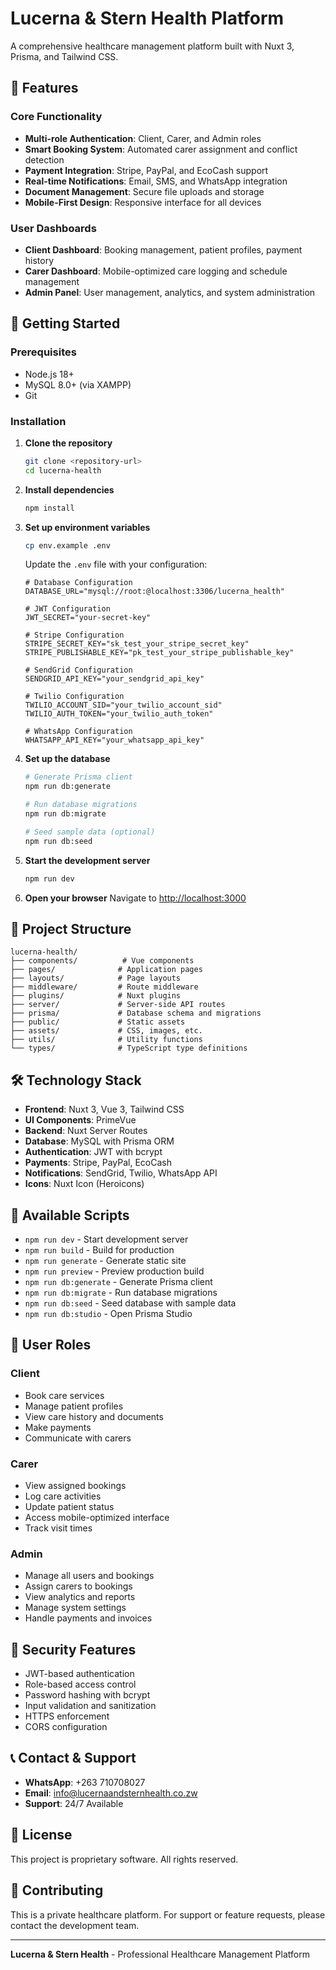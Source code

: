 # Lucerna & Stern Health Platform

A comprehensive healthcare management platform built with Nuxt 3, Prisma, and Tailwind CSS.

## 🏥 Features

### Core Functionality
- **Multi-role Authentication**: Client, Carer, and Admin roles
- **Smart Booking System**: Automated carer assignment and conflict detection
- **Payment Integration**: Stripe, PayPal, and EcoCash support
- **Real-time Notifications**: Email, SMS, and WhatsApp integration
- **Document Management**: Secure file uploads and storage
- **Mobile-First Design**: Responsive interface for all devices

### User Dashboards
- **Client Dashboard**: Booking management, patient profiles, payment history
- **Carer Dashboard**: Mobile-optimized care logging and schedule management
- **Admin Panel**: User management, analytics, and system administration

## 🚀 Getting Started

### Prerequisites
- Node.js 18+ 
- MySQL 8.0+ (via XAMPP)
- Git

### Installation

1. **Clone the repository**
   ```bash
   git clone <repository-url>
   cd lucerna-health
   ```

2. **Install dependencies**
   ```bash
   npm install
   ```

3. **Set up environment variables**
   ```bash
   cp env.example .env
   ```
   
   Update the `.env` file with your configuration:
   ```env
   # Database Configuration
   DATABASE_URL="mysql://root:@localhost:3306/lucerna_health"
   
   # JWT Configuration
   JWT_SECRET="your-secret-key"
   
   # Stripe Configuration
   STRIPE_SECRET_KEY="sk_test_your_stripe_secret_key"
   STRIPE_PUBLISHABLE_KEY="pk_test_your_stripe_publishable_key"
   
   # SendGrid Configuration
   SENDGRID_API_KEY="your_sendgrid_api_key"
   
   # Twilio Configuration
   TWILIO_ACCOUNT_SID="your_twilio_account_sid"
   TWILIO_AUTH_TOKEN="your_twilio_auth_token"
   
   # WhatsApp Configuration
   WHATSAPP_API_KEY="your_whatsapp_api_key"
   ```

4. **Set up the database**
   ```bash
   # Generate Prisma client
   npm run db:generate
   
   # Run database migrations
   npm run db:migrate
   
   # Seed sample data (optional)
   npm run db:seed
   ```

5. **Start the development server**
   ```bash
   npm run dev
   ```

6. **Open your browser**
   Navigate to [http://localhost:3000](http://localhost:3000)

## 📁 Project Structure

```
lucerna-health/
├── components/          # Vue components
├── pages/              # Application pages
├── layouts/            # Page layouts
├── middleware/         # Route middleware
├── plugins/            # Nuxt plugins
├── server/             # Server-side API routes
├── prisma/             # Database schema and migrations
├── public/             # Static assets
├── assets/             # CSS, images, etc.
├── utils/              # Utility functions
└── types/              # TypeScript type definitions
```

## 🛠️ Technology Stack

- **Frontend**: Nuxt 3, Vue 3, Tailwind CSS
- **UI Components**: PrimeVue
- **Backend**: Nuxt Server Routes
- **Database**: MySQL with Prisma ORM
- **Authentication**: JWT with bcrypt
- **Payments**: Stripe, PayPal, EcoCash
- **Notifications**: SendGrid, Twilio, WhatsApp API
- **Icons**: Nuxt Icon (Heroicons)

## 🔧 Available Scripts

- `npm run dev` - Start development server
- `npm run build` - Build for production
- `npm run generate` - Generate static site
- `npm run preview` - Preview production build
- `npm run db:generate` - Generate Prisma client
- `npm run db:migrate` - Run database migrations
- `npm run db:seed` - Seed database with sample data
- `npm run db:studio` - Open Prisma Studio

## 📱 User Roles

### Client
- Book care services
- Manage patient profiles
- View care history and documents
- Make payments
- Communicate with carers

### Carer
- View assigned bookings
- Log care activities
- Update patient status
- Access mobile-optimized interface
- Track visit times

### Admin
- Manage all users and bookings
- Assign carers to bookings
- View analytics and reports
- Manage system settings
- Handle payments and invoices

## 🔐 Security Features

- JWT-based authentication
- Role-based access control
- Password hashing with bcrypt
- Input validation and sanitization
- HTTPS enforcement
- CORS configuration

## 📞 Contact & Support

- **WhatsApp**: +263 710708027
- **Email**: info@lucernaandsternhealth.co.zw
- **Support**: 24/7 Available

## 📄 License

This project is proprietary software. All rights reserved.

## 🤝 Contributing

This is a private healthcare platform. For support or feature requests, please contact the development team.

---

**Lucerna & Stern Health** - Professional Healthcare Management Platform
